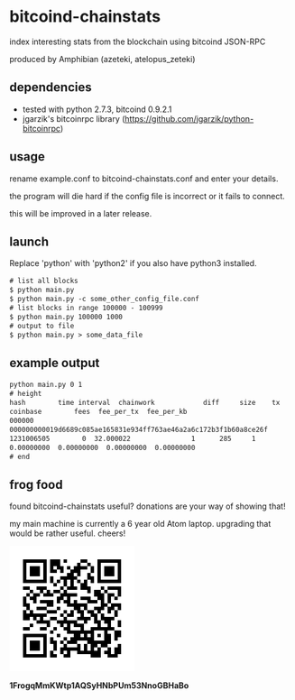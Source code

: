 # bitcoind-chainstats
index interesting stats from the blockchain using bitcoind JSON-RPC

produced by Amphibian (azeteki, atelopus_zeteki)

## dependencies
* tested with python 2.7.3, bitcoind 0.9.2.1
* jgarzik's bitcoinrpc library (https://github.com/jgarzik/python-bitcoinrpc)

## usage
rename example.conf to bitcoind-chainstats.conf and enter your details.

the program will die hard if the config file is incorrect or it fails to connect.

this will be improved in a later release.
 
## launch
Replace 'python' with 'python2' if you also have python3 installed.
```
# list all blocks
$ python main.py
$ python main.py -c some_other_config_file.conf
# list blocks in range 100000 - 100999
$ python main.py 100000 1000
# output to file
$ python main.py > some_data_file
```

## example output
```
python main.py 0 1
# height                                                           hash        time interval  chainwork            diff     size    tx     coinbase        fees  fee_per_tx  fee_per_kb
000000 000000000019d6689c085ae165831e934ff763ae46a2a6c172b3f1b60a8ce26f  1231006505        0  32.000022               1      285     1   0.00000000  0.00000000  0.00000000  0.00000000
# end
```

## frog food
found bitcoind-chainstats useful? donations are your way of showing that!

my main machine is currently a 6 year old Atom laptop. upgrading that would be rather useful. cheers!

![ScreenShot](/screenshots/donation-qr.png)

**1FrogqMmKWtp1AQSyHNbPUm53NnoGBHaBo**
